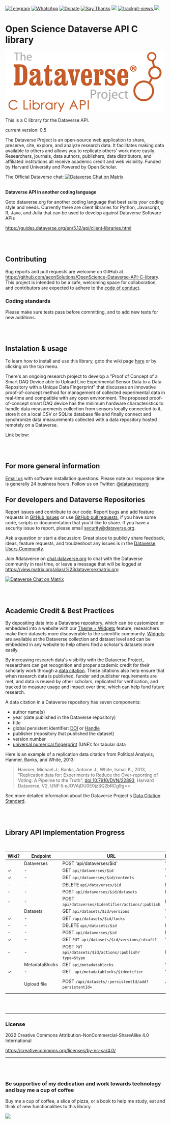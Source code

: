 [![Telegram](https://img.shields.io/badge/join-telegram-blue.svg?style=for-the-badge)](https://t.me/+W4rVVa0_VLEzYmI0)
 [![WhatsApp](https://img.shields.io/badge/join-whatsapp-green.svg?style=for-the-badge)](https://chat.whatsapp.com/FkNC7u83kuy2QRA5sqjBVg) 
 [![Donate](https://img.shields.io/badge/donate-$-brown.svg?style=for-the-badge)](http://paypal.me/mtpsilva)
 [![Say Thanks](https://img.shields.io/badge/Say%20Thanks-!-yellow.svg?style=for-the-badge)](https://saythanks.io/to/mtpsilva)
![](https://img.shields.io/github/last-commit/aeonSolutions/openScienceResearch-Smart-DAQ-Device-able-to-Upload-Live-Experimental-Sensor-Data-to-a-Data-Repo?style=for-the-badge) <a href="https://trackgit.com">
<img src="https://us-central1-trackgit-analytics.cloudfunctions.net/token/ping/l98tfr0vje3q971a0cbl" alt="trackgit-views" />
</a>
![](https://views.whatilearened.today/views/github/aeonSolutions/OpenScience-Dataverse-API-C-library.svg)


# Open Science Dataverse API C library

[![](https://github.com/aeonSolutions/OpenScience-Dataverse-API-C-library/blob/main/dataverse_r_project.png)](https://dataverse.org)

This is a C library for the Dataverse API. 

current version: 0.5

The Dataverse Project is an open-source web application to share, preserve, cite, explore, and analyze research data. It facilitates making data available to others and allows you to replicate others' work more easily. Researchers, journals, data authors, publishers, data distributors, and affiliated institutions all receive academic credit and web visibility. Funded by Harvard University and Powered by Open Scholar.

The Official Dataverse chat: [![Dataverse Chat on Matrix](https://img.shields.io/badge/join-matrix-blue.svg?style=for-the-badge)](https://view.matrix.org/alias/%23dataverse:matrix.org)
<br>
<br>

**Dataverse API in another coding language**

Goto dataverse.org for another coding language that best suits your coding style and needs. Currently there are client libraries for Python, Javascript, R, Java, and Julia that can be used to develop against Dataverse Software APIs

https://guides.dataverse.org/en/5.12/api/client-libraries.html

<br>
<br>

## Contributing

Bug reports and pull requests are welcome on GitHub at https://github.com/aeonSolutions/OpenScience-Dataverse-API-C-library. This project is intended to be a safe, welcoming space for collaboration, and contributors are expected to adhere to the [code of conduct](https://github.com/aeonSolutions/OpenScience-Dataverse-API-C-library/blob/main/CODE_OF_CONDUCT.md).

### Coding standards

Please make sure tests pass before committing, and to add new tests for new additions.

<br>
<br>

## Instalation & usage

To learn how to install and use this library, goto the wiki page [here](https://github.com/aeonSolutions/OpenScience-Dataverse-API-C-library/wiki) or by clicking on the top menu.

There's an ongoing research project to develop a "Proof of Concept of a Smart DAQ Device able to Upload Live Experimental Sensor Data to a Data Repository with a Unique Data Fingerprint"  that discusses an innovative proof-of-concept method for management of collected experimental data in real-time and compatible with any open environment. The proposed proof-of-concept smart DAQ device has the minimum hardware characteristics to handle data measurements collection from sensors locally connected to it, store it on a local CSV or SQLite database file and finally connect and synchronize data measurements collected with a data repository hosted remotely on a Dataverse. 

Link below: 
[](https://github.com/aeonSolutions/openScienceResearch-Smart-DAQ-Device-able-to-Upload-Live-Experimental-Sensor-Data-to-a-Data-Repo)

<br>
<br>

## For more general information
[Email us](mailto:support@dataverse.org) with software installation questions. Please note our response time is generally 24 business hours.
Follow us on Twitter: [@dataverseorg](https://twitter.com/dataverseorg)

## For developers and Dataverse Repositories
Report issues and contribute to our code: Report bugs and add feature requests in [GitHub Issues](https://github.com/IQSS/dataverse/issues) or use [GitHub pull requests](http://guides.dataverse.org/en/latest/developers/version-control.html#how-to-make-a-pull-request), if you have some code, scripts or documentation that you'd like to share. If you have a security issue to report, please email [security@dataverse.org](mailto:security@dataverse.org).

Ask a question or start a discussion: Great place to publicly share feedback, ideas, feature requests, and troubleshoot any issues is in the [Dataverse Users Community](https://groups.google.com/forum/#!forum/dataverse-community).

Join #dataverse on [chat.dataverse.org](http://chat.dataverse.org/) to chat with the Dataverse community in real time, or leave a message that will be logged at https://view.matrix.org/alias/%23dataverse:matrix.org

[![Dataverse Chat on Matrix](https://img.shields.io/badge/join-matrix-blue.svg?style=for-the-badge)](https://view.matrix.org/alias/%23dataverse:matrix.org)

<br>
<br>

## Academic Credit & Best Practices
By depositing data into a Dataverse repository, which can be customized or embedded into a website with our [Theme + Widgets](http://guides.dataverse.org/en/latest/user/dataverse-management.html?#general-information) feature, researchers make their datasets more discoverable to the scientific community. [Widgets](http://guides.dataverse.org/en/latest/user/dataverse-management.html?#general-information) are available at the Dataverse collection and dataset level and can be embedded in any website to help others find a scholar's datasets more easily.

By increasing research data's visibility with the Dataverse Project, researchers can get recognition and proper academic credit for their scholarly work through a [data citation](https://dataverse.org/best-practices/data-citation). These citations also help ensure that when research data is published, funder and publisher requirements are met, and data is reused by other scholars, replicated for verification, and tracked to measure usage and impact over time, which can help fund future research.

 

A data citation in a Dataverse repository has seven components:
- author name(s)
- year (date published in the Dataverse repository)
- title
- global persistent identifier: [DOI](http://www.doi.org/) or [Handle](http://handle.net/)
- publisher (repository that published the dataset)
- version number
- [universal numerical fingerprint](http://guides.dataverse.org/en/latest/developers/unf/index.html) (UNF): for tabular data

Here is an example of a replication data citation from Political Analysis, Hanmer, Banks, and White, 2013:


> Hanmer, Michael J.; Banks, Antoine J., White, Ismail K., 2013, "Replication data for:
> Experiments to Reduce the Over-reporting of Voting: A Pipeline to the Truth",
> [doi:10.7910/DVN/22893](http://dx.doi.org/10.7910/DVN/22893), Harvard Dataverse, V2, UNF:5:eJOVAjDU0E0jzSQ2bRCg9g==


See more detailed information about the Dataverse Project's [Data Citation Standard](https://dataverse.org/best-practices/data-citation).

<br>
<br>

## Library API Implementation Progress

<br>

Wiki? | Endpoint | URL | Implemented?| Notes 
------|----------|-----|--------------|-------
| |Dataverses | POST 'api/dataverses/$id' | Y| - 
| ✓  | -         | GET `api/dataverses/$id` | Y | -
| ✓   | -         | GET `api/dataverses/$id/contents` | Y | -
| -   | -         | DELETE `api/dataverses/$id` | N | -
| -   | -         | POST `api/dataverses/$id/datasets` | N | -
| -   | -         | POST `api/dataverses/$identifier/actions/:publish` | N | -
| |Datasets | GET `api/datasets/$id/versions` | Y| - 
| ✓   | -         | GET `/api/datasets/$id/locks` | Y | -
| -   | -         | DELETE `api/datasets/$id` | N | -
| -   | -         | POST `api/dataverses/$id` | N | -
| ✓   | -         | GET `PUT api/datasets/$id/versions/:draft?` | Y | -
| -   | -         | POST `PUT api/datasets/$id/actions/:publish?type=$type` | N | -
| |MetadataBlocks | GET `api/metadatablocks` | Y| -
| ✓   | -         | GET ` api/metadatablocks/$identifier` | Y| -
| | Upload file | POST `/api/datasets/:persistentId/add?persistentId=` | Y | Add a file to a dataset


<br />
<br />

______________________________________________________________________________________________________________________________
### License
2022 Creative Commons Attribution-NonCommercial-ShareAlike 4.0 International

https://creativecommons.org/licenses/by-nc-sa/4.0/

______________________________________________________________________________________________________________________________

<br />
<br />

### Be supportive of my dedication and work towards technology and buy me a cup of coffee
Buy me a cup of coffee, a slice of pizza, or a book to help me study, eat and think of new functionalities to this library.

[<img src="https://cdn.buymeacoffee.com/buttons/v2/default-yellow.png" data-canonical-src="https://cdn.buymeacoffee.com/buttons/v2/default-yellow.png" height="70" />](https://www.buymeacoffee.com/migueltomas)

<br />
<br />
